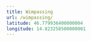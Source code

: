 ```yaml
---
title: Wimpassing
url: /wimpassing/
latitude: 46.779936400000004
longitude: 14.823258500000001
---
```

